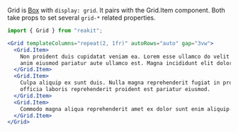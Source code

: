 Grid is [Box](../Box/Box.md) with `display: grid`. It pairs with the Grid.Item component. Both take props to set several `grid-*` related properties.

```jsx
import { Grid } from "reakit";

<Grid templateColumns="repeat(2, 1fr)" autoRows="auto" gap="3vw">
  <Grid.Item>
    Non proident duis cupidatat veniam ea. Lorem esse ullamco do velit voluptate
    anim eiusmod pariatur aute ullamco est. Magna incididunt elit dolor quis
  </Grid.Item>
  <Grid.Item>
    Culpa aliquip ex sunt duis. Nulla magna reprehenderit fugiat in proident
    officia laboris reprehenderit proident est pariatur eiusmod.
  </Grid.Item>
  <Grid.Item>
    Commodo magna aliqua reprehenderit amet ex dolor sunt enim aliquip. Nulla
  </Grid.Item>
</Grid>
```
